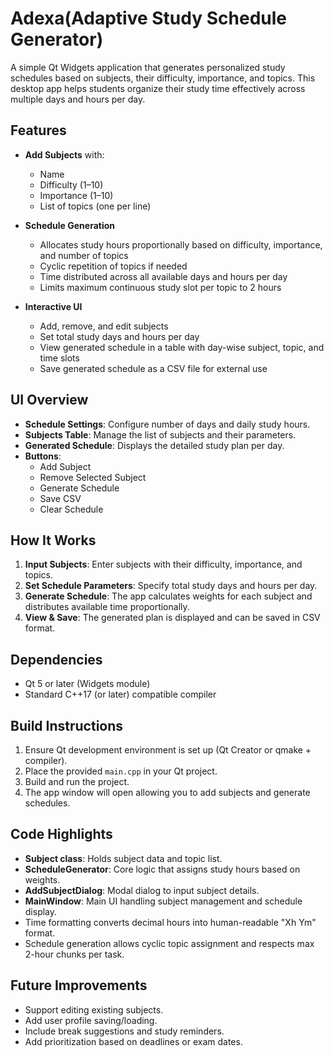 # Adexa(Adaptive Study Schedule Generator)
A simple Qt Widgets application that generates personalized study schedules based on subjects, their difficulty, importance, and topics. This desktop app helps students organize their study time effectively across multiple days and hours per day.

## Features

- **Add Subjects** with:
  - Name
  - Difficulty (1–10)
  - Importance (1–10)
  - List of topics (one per line)
  
- **Schedule Generation**
  - Allocates study hours proportionally based on difficulty, importance, and number of topics
  - Cyclic repetition of topics if needed
  - Time distributed across all available days and hours per day
  - Limits maximum continuous study slot per topic to 2 hours
  
- **Interactive UI**
  - Add, remove, and edit subjects
  - Set total study days and hours per day
  - View generated schedule in a table with day-wise subject, topic, and time slots
  - Save generated schedule as a CSV file for external use

## UI Overview

- **Schedule Settings**: Configure number of days and daily study hours.
- **Subjects Table**: Manage the list of subjects and their parameters.
- **Generated Schedule**: Displays the detailed study plan per day.
- **Buttons**:
  - Add Subject
  - Remove Selected Subject
  - Generate Schedule
  - Save CSV
  - Clear Schedule

## How It Works

1. **Input Subjects**: Enter subjects with their difficulty, importance, and topics.
2. **Set Schedule Parameters**: Specify total study days and hours per day.
3. **Generate Schedule**: The app calculates weights for each subject and distributes available time proportionally.
4. **View & Save**: The generated plan is displayed and can be saved in CSV format.

## Dependencies

- Qt 5 or later (Widgets module)
- Standard C++17 (or later) compatible compiler

## Build Instructions

1. Ensure Qt development environment is set up (Qt Creator or qmake + compiler).
2. Place the provided `main.cpp` in your Qt project.
3. Build and run the project.
4. The app window will open allowing you to add subjects and generate schedules.

## Code Highlights

- **Subject class**: Holds subject data and topic list.
- **ScheduleGenerator**: Core logic that assigns study hours based on weights.
- **AddSubjectDialog**: Modal dialog to input subject details.
- **MainWindow**: Main UI handling subject management and schedule display.
- Time formatting converts decimal hours into human-readable "Xh Ym" format.
- Schedule generation allows cyclic topic assignment and respects max 2-hour chunks per task.

## Future Improvements

- Support editing existing subjects.
- Add user profile saving/loading.
- Include break suggestions and study reminders.
- Add prioritization based on deadlines or exam dates.
